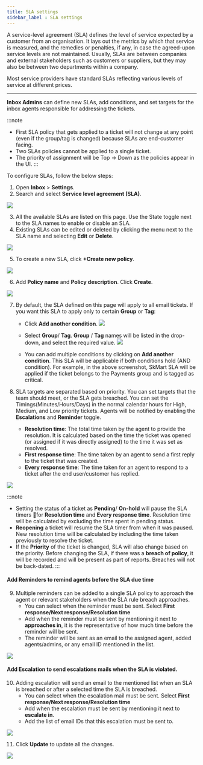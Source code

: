 ```yaml
---
title: SLA settings
sidebar_label : SLA settings
---
```





A service-level agreement (SLA) defines the level of service expected by a customer from an organisation. It lays out the metrics by which that service is measured, and the remedies or penalties, if any, in case the agreed-upon service levels are not maintained. Usually, SLAs are between companies and external stakeholders such as customers or suppliers, but they may also be between two departments within a company.

Most service providers have standard SLAs reflecting various levels of service at different prices.


------

**Inbox Admins** can define new SLAs, add conditions, and set targets for the inbox agents responsible for addressing the tickets. 



:::note
- First SLA policy that gets applied to a ticket will not change at any point (even if the group/tag is changed) because SLAs are end-customer facing. 
- Two SLAs policies cannot be applied to a single ticket. 
- The priority of assignment will be Top → Down as the policies appear in the UI. 
:::


To configure SLAs, follow the below steps:

1. Open **Inbox** > **Settings**.  
2. Search and select **Service level agreement (SLA)**.


![](https://i.imgur.com/qAM0tUG.png)


3. All the available SLAs are listed on this page. Use the State toggle next to the SLA names to enable or disable an SLA.
4. Existing SLAs can be edited or deleted by clicking the menu next to the SLA name and selecting **Edit** or **Delete**. 

![](https://i.imgur.com/Ls5lfpG.png)

5. To create a new SLA, click **+Create new policy**. 

![](https://i.imgur.com/qtn1eUy.png)

6. Add **Policy name** and **Policy description**. Click **Create**. 


![](https://i.imgur.com/dbUzC3g.png)

7. By default, the SLA defined on this page will apply to all email tickets. If you want this SLA to apply only to certain **Group** or **Tag**: 
    - Click **Add another condition**.
    ![](https://i.imgur.com/DKPPI94.png)
    - Select **Group**/ **Tag**. **Group** / **Tag** names will be listed in the drop-down, and select the required value. 
    ![](https://i.imgur.com/9aaLlRz.png)

    - You can add multiple conditions by clicking on **Add another condition**. This SLA will be applicable if both conditions hold (AND condition). For example, in the above screenshot, SkMart SLA will be applied if the ticket belongs to the Payments group and is tagged as critical.  

8. SLA targets are separated based on priority. You can set targets that the team should meet, or the SLA gets breached. You can set the Timings(Minutes/Hours/Days) in the normal calendar hours for High, Medium, and Low priority tickets. Agents will be notified by enabling the **Escalations** and **Reminder** toggle. 
    - **Resolution time**: The total time taken by the agent to provide the resolution. It is calculated based on the time the ticket was opened (or assigned if it was directly assigned) to the time it was set as resolved.
    - **First response time**: The time taken by an agent to send a first reply to the ticket that was created.
    - **Every response time**: The time taken for an agent to respond to a ticket after the end user/customer has replied. 
    
![](https://i.imgur.com/WkmTF39.png)


:::note

- Setting the status of a ticket as **Pending**/ **On-hold** will pause the SLA timers for **Resolution time** and **Every response time**. Resolution time will be calculated by excluding the time spent in pending status. 
- **Reopening** a ticket will resume the SLA timer from when it was paused. New resolution time will be calculated by including the time taken previously to resolve the ticket. 
- If the **Priority** of the ticket is changed, SLA will also change based on the priority. Before changing the SLA, if there was a **breach of policy**, it will be recorded and will be present as part of reports. Breaches will not be back-dated. 
:::

#### Add Reminders to remind agents before the SLA due time 

9. Multiple reminders can be added to a single SLA policy to approach the agent or relevant stakeholders when the SLA rule breach approaches.
    - You can select when the reminder must be sent. Select **First response/Next response/Resolution time**
    - Add when the reminder must be sent by mentioning it next to **approaches in**, it is the representative of how much time before the reminder will be sent. 
    - The reminder will be sent as an email to the assigned agent, added agents/admins, or any email ID mentioned in the list. 




![](https://i.imgur.com/y0btViB.png)


#### Add Escalation to send escalations mails when the SLA is violated. 

10. Adding escalation will send an email to the mentioned list when an SLA is breached or after a selected time the SLA is breached.
    - You can select when the escalation mail must be sent. Select **First response/Next response/Resolution time**
     - Add when the escalation must be sent by mentioning it next to **escalate in**.
     - Add the list of email IDs that this escalation must be sent to. 

![](https://i.imgur.com/MXhiy4B.png)


11. Click **Update** to update all the changes. 

![](https://i.imgur.com/gqt2tAy.png)

